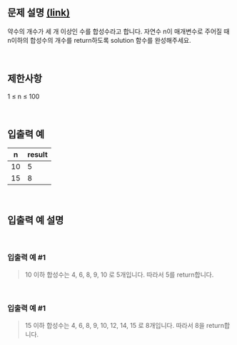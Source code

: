 ## 문제 설명 [(link)](https://school.programmers.co.kr/learn/courses/30/lessons/120846?language=javascript)

약수의 개수가 세 개 이상인 수를 합성수라고 합니다. 자연수 n이 매개변수로 주어질 때 n이하의 합성수의 개수를 return하도록 solution 함수를 완성해주세요.

<br>

## 제한사항

1 ≤ n ≤ 100

<br>

## 입출력 예

| n   | result |
| --- | ------ |
| 10  | 5      |
| 15  | 8      |

<br>

## 입출력 예 설명

<br>

### 입출력 예 #1

> 10 이하 합성수는 4, 6, 8, 9, 10 로 5개입니다. 따라서 5를 return합니다.

<br>

### 입출력 예 #1

> 15 이하 합성수는 4, 6, 8, 9, 10, 12, 14, 15 로 8개입니다. 따라서 8을 return합니다.
